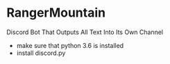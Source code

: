 # RangerMountain
Discord Bot That Outputs All Text Into Its Own Channel

- make sure that python 3.6 is installed
- install discord.py
